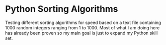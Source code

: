 # Python Sorting Algorithms
Testing different sorting algorithms for speed based on a text file containing 1000 random integers ranging from 1 to 1000. Most of what I am doing here has already been proven so my main goal is just to expand my Python skill set.
